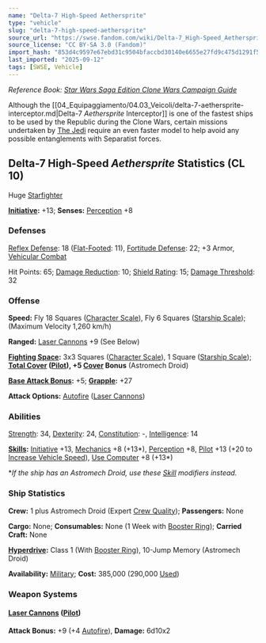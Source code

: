 ```yaml
---
name: "Delta-7 High-Speed Aethersprite"
type: "vehicle"
slug: "delta-7-high-speed-aethersprite"
source_url: "https://swse.fandom.com/wiki/Delta-7_High-Speed_Aethersprite"
source_license: "CC BY-SA 3.0 (Fandom)"
import_hash: "853d4c9597e67ebd31c9504bfaccbd30140e6655e27fd9c475d1291f5eb32874"
last_imported: "2025-09-12"
tags: [SWSE, Vehicle]
---
```

*Reference Book: [Star Wars Saga Edition Clone Wars Campaign Guide](https://swse.fandom.com/wiki/Star_Wars_Saga_Edition_Clone_Wars_Campaign_Guide)*

Although the [[04_Equipaggiamento/04.03_Veicoli/delta-7-aethersprite-interceptor.md|Delta-7 *Aethersprite* Interceptor]] is one of the fastest ships to be used by the Republic during the Clone Wars, certain missions undertaken by [The Jedi](https://swse.fandom.com/wiki/The_Jedi) require an even faster model to help avoid any possible entanglements with Separatist forces.
## Delta-7 High-Speed *Aethersprite* Statistics (CL 10)
Huge [Starfighter](https://swse.fandom.com/wiki/Starfighter)

**[Initiative](https://swse.fandom.com/wiki/Initiative):** +13; **Senses:** [Perception](https://swse.fandom.com/wiki/Perception) +8
### Defenses
[Reflex Defense](https://swse.fandom.com/wiki/Reflex_Defense_(Vehicles)): 18 ([Flat-Footed](https://swse.fandom.com/wiki/Flat-Footed): 11), [Fortitude Defense](https://swse.fandom.com/wiki/Fortitude_Defense_(Vehicles)): 22; +3 Armor, [Vehicular Combat](https://swse.fandom.com/wiki/Vehicular_Combat)

Hit Points: 65; [Damage Reduction](https://swse.fandom.com/wiki/Damage_Reduction): 10; [Shield Rating](https://swse.fandom.com/wiki/Shield_Rating): 15; [Damage Threshold](https://swse.fandom.com/wiki/Damage_Threshold_(Vehicles)): 32
### Offense
**Speed:** Fly 18 Squares ([Character Scale](https://swse.fandom.com/wiki/Character_Scale)), Fly 6 Squares ([Starship Scale](https://swse.fandom.com/wiki/Starship_Scale)); (Maximum Velocity 1,260 km/h)

**Ranged:** [Laser Cannons](https://swse.fandom.com/wiki/Laser_Cannons) +9 (See Below)

**[Fighting Space](https://swse.fandom.com/wiki/Fighting_Space):** 3x3 Squares ([Character Scale](https://swse.fandom.com/wiki/Character_Scale)), 1 Square ([Starship Scale](https://swse.fandom.com/wiki/Starship_Scale)); **[Total Cover](https://swse.fandom.com/wiki/Total_Cover) **([Pilot](https://swse.fandom.com/wiki/Pilot_(Vehicle_Combat))), +5 [**Cover**](https://swse.fandom.com/wiki/Cover)** Bonus** (Astromech Droid)

**[Base Attack Bonus](https://swse.fandom.com/wiki/Base_Attack_Bonus):** +5; **[Grapple](https://swse.fandom.com/wiki/Grapple):** +27

**Attack Options:** [Autofire](https://swse.fandom.com/wiki/Autofire_(Vehicle_Combat)) ([Laser Cannons](https://swse.fandom.com/wiki/Laser_Cannons))
### Abilities
[Strength](https://swse.fandom.com/wiki/Strength): 34, [Dexterity](https://swse.fandom.com/wiki/Dexterity): 24, [Constitution](https://swse.fandom.com/wiki/Constitution): -, [Intelligence](https://swse.fandom.com/wiki/Intelligence): 14

**[Skills](https://swse.fandom.com/wiki/Skills):** [Initiative](https://swse.fandom.com/wiki/Initiative) +13, [Mechanics](https://swse.fandom.com/wiki/Mechanics) +8 (+13*), [Perception](https://swse.fandom.com/wiki/Perception) +8, [Pilot](https://swse.fandom.com/wiki/Pilot) +13 (+20 to [Increase Vehicle Speed](https://swse.fandom.com/wiki/Increase_Vehicle_Speed)), [Use Computer](https://swse.fandom.com/wiki/Use_Computer) +8 (+13*)

**If the ship has an Astromech Droid, use these [Skill](https://swse.fandom.com/wiki/Skill) modifiers instead.*
### Ship Statistics
**Crew:** 1 plus Astromech Droid (Expert [Crew Quality](https://swse.fandom.com/wiki/Crew_Quality)); **Passengers:** None

**Cargo:** None; **Consumables:** None (1 Week with [Booster Ring](https://swse.fandom.com/wiki/Booster_Ring)); **Carried Craft:** None

**[Hyperdrive](https://swse.fandom.com/wiki/Hyperdrive):** Class 1 (With [Booster Ring](https://swse.fandom.com/wiki/Booster_Ring)), 10-Jump Memory (Astromech Droid)

**Availability:** [Military](https://swse.fandom.com/wiki/Military); **Cost:** 385,000 (290,000 [Used](https://swse.fandom.com/wiki/Used))
### Weapon Systems
#### **[Laser Cannons](https://swse.fandom.com/wiki/Laser_Cannons) ([Pilot](https://swse.fandom.com/wiki/Pilot_(Vehicle_Combat)))**
**Attack Bonus:** +9 (+4 [Autofire](https://swse.fandom.com/wiki/Autofire_(Vehicle_Combat))), **Damage:** 6d10x2